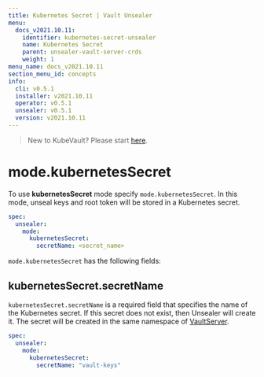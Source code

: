 ```yaml
---
title: Kubernetes Secret | Vault Unsealer
menu:
  docs_v2021.10.11:
    identifier: kubernetes-secret-unsealer
    name: Kubernetes Secret
    parent: unsealer-vault-server-crds
    weight: 1
menu_name: docs_v2021.10.11
section_menu_id: concepts
info:
  cli: v0.5.1
  installer: v2021.10.11
  operator: v0.5.1
  unsealer: v0.5.1
  version: v2021.10.11
---
```


> New to KubeVault? Please start [here](/docs/v2021.10.11/concepts/README).

# mode.kubernetesSecret

To use **kubernetesSecret** mode specify `mode.kubernetesSecret`. In this mode, unseal keys and root token will be stored in a Kubernetes secret.

```yaml
spec:
  unsealer:
    mode:
      kubernetesSecret:
        secretName: <secret_name>
```

`mode.kubernetesSecret` has the following fields:

## kubernetesSecret.secretName

`kubernetesSecret.secretName` is a required field that specifies the name of the Kubernetes secret. If this secret does not exist, then Unsealer will create it. The secret will be created in the same namespace of [VaultServer](/docs/v2021.10.11/concepts/vault-server-crds/vaultserver).

```yaml
spec:
  unsealer:
    mode:
      kubernetesSecret:
        secretName: "vault-keys"
```
